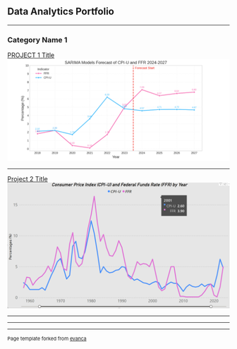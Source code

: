 ## Data Analytics Portfolio

---

### Category Name 1 

[PROJECT 1 Title](/sample_page)
<img src="images/Screenshot 2024-05-08 220553.png?raw=true"/>

---
[Project 2 Title](/pdf/sample_presentation.pdf)
<img src="images/Screenshot 2024-05-08 135637.png?raw=true"/>

---


---




---
<p style="font-size:11px">Page template forked from <a href="https://github.com/evanca/quick-portfolio">evanca</a></p>
<!-- Remove above link if you don't want to attibute -->

